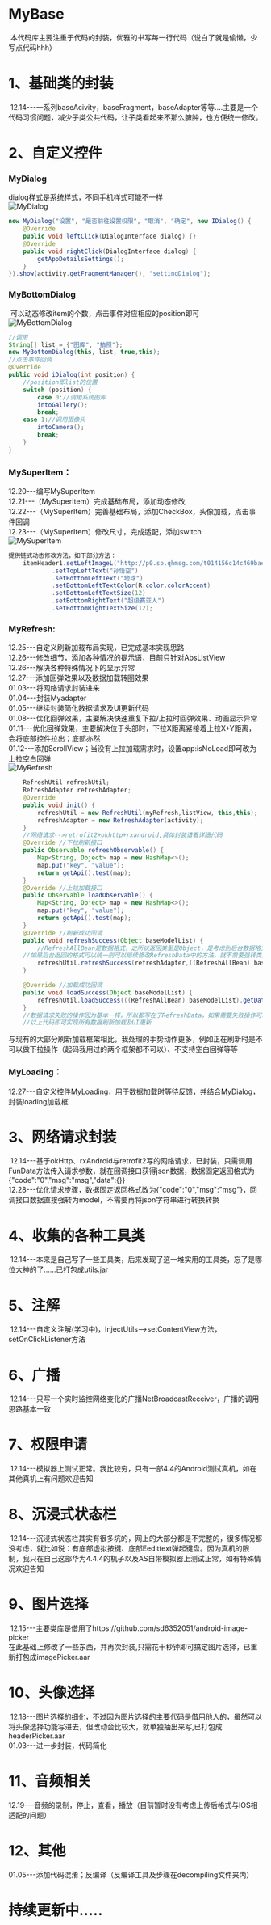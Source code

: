# MyBase
  本代码库主要注重于代码的封装，优雅的书写每一行代码（说白了就是偷懒，少写点代码hhh）
# 1、基础类的封装
  12.14---一系列baseAcivity，baseFragment，baseAdapter等等....主要是一个代码习惯问题，减少子类公共代码，让子类看起来不那么臃肿，也方便统一修改。
# 2、自定义控件
### MyDialog
  dialog样式是系统样式，不同手机样式可能不一样  
![MyDialog](https://github.com/kanghuicong/MyBase/blob/master/app/src/main/assets/myDialog.png)  
```java
new MyDialog("设置", "是否前往设置权限", "取消", "确定", new IDialog() {
    @Override
    public void leftClick(DialogInterface dialog) {}
    @Override
    public void rightClick(DialogInterface dialog) {
        getAppDetailsSettings();
    }
}).show(activity.getFragmentManager(), "settingDialog");
```
### MyBottomDialog
  可以动态修改item的个数，点击事件对应相应的position即可  
![MyBottomDialog](https://github.com/kanghuicong/MyBase/blob/master/app/src/main/assets/myBottomDialog.png) 
```java
//调用  
String[] list = {"图库", "拍照"};
new MyBottomDialog(this, list, true,this);
//点击事件回调  
@Override
public void iDialog(int position) {
    //position即list的位置
    switch (position) {
        case 0://调用系统图库
	    intoGallery();
	    break;
	case 1://调用摄像头
	    intoCamera();
	    break;
    }
}
```
### MySuperItem：  
  12.20---编写MySuperItem  
  12.21---（MySuperItem）完成基础布局，添加动态修改  
  12.22---（MySuperItem）完善基础布局，添加CheckBox，头像加载，点击事件回调  
  12.23---（MySuperItem）修改尺寸，完成适配，添加switch  
![MySuperItem](https://github.com/kanghuicong/MyBase/blob/master/app/src/main/assets/mySuperItem.png)    	
```java
提供链式动态修改方法，如下部分方法：
    itemHeader1.setLeftImageL("http://p0.so.qhmsg.com/t014156c14c469bae95.jpg",true)
            .setTopLeftText("孙悟空")
            .setBottomLeftText("地球")
            .setBottomLeftTextColor(R.color.colorAccent)
            .setBottomLeftTextSize(12)
            .setBottomRightText("超级赛亚人")
            .setBottomRightTextSize(12);
```
### MyRefresh:  
  12.25---自定义刷新加载布局实现，已完成基本实现思路  
  12.26---修改细节，添加各种情况的提示语，目前只针对AbsListView  
  12.26---解决各种特殊情况下的显示异常  
  12.27---添加回弹效果以及数据加载转圈效果  
  01.03---将网络请求封装进来  
  01.04---封装Myadapter  
  01.05---继续封装简化数据请求及UI更新代码  
  01.08---优化回弹效果，主要解决快速重复下拉/上拉时回弹效果、动画显示异常  
  01.11---优化回弹效果，主要解决位于头部时，下拉X距离紧接着上拉X+Y距离，会将底部控件拉出；底部亦然  
  01.12---添加ScrollView；当没有上拉加载需求时，设置app:isNoLoad即可改为上拉空白回弹  
  ![MyRefresh](https://github.com/kanghuicong/MyBase/blob/master/app/src/main/assets/myRefresh.gif)   
```java
    RefreshUtil refreshUtil;
    RefreshAdapter refreshAdapter;
    @Override
    public void init() {
        refreshUtil = new RefreshUtil(myRefresh,listView, this,this);
        refreshAdapter = new RefreshAdapter(activity);
    }
    //网络请求-->retrofit2+okhttp+rxandroid,具体封装请看详细代码
    @Override //下拉刷新接口
    public Observable refreshObservable() {
        Map<String, Object> map = new HashMap<>();
        map.put("key", "value");
        return getApi().test(map);
    }
    @Override //上拉加载接口
    public Observable loadObservable() {
        Map<String, Object> map = new HashMap<>();
        map.put("key", "value");
        return getApi().test(map);
    }
    @Override //刷新成功回调
    public void refreshSuccess(Object baseModelList) {
        //RefreshAllBean是数据格式，之所以返回类型是Object，是考虑到后台数据格式不统一
	//如果后台返回的格式可以统一则可以继续修改RefreshData中的方法，就不需要强转类型了
        refreshUtil.refreshSuccess(refreshAdapter,((RefreshAllBean) baseModelList).getData());//更新UI
    }

    @Override //加载成功回调
    public void loadSuccess(Object baseModelList) {
        refreshUtil.loadSuccess(((RefreshAllBean) baseModelList).getData());//更新UI
    }
    //数据请求失败的操作因为基本一样，所以都写在了RefreshData，如果需要失败操作可以自己添加接口回调
    //以上代码即可实现所有数据刷新加载及UI更新
```
  与现有的大部分刷新加载框架相比，我处理的手势动作更多，例如正在刷新时是不可以做下拉操作（起码我用过的两个框架都不可以）、不支持空白回弹等等  
### MyLoading：  
  12.27---自定义控件MyLoading，用于数据加载时等待反馈，并结合MyDialog，封装loading加载框  
# 3、网络请求封装
  12.14---基于okHttp、rxAndroid与retrofit2写的网络请求，已封装，只需调用FunData方法传入请求参数，就在回调接口获得json数据，数据固定返回格式为{"code":"0","msg":"msg","data":{}}  
  12.28---优化请求步骤，数据固定返回格式改为{"code":"0","msg":"msg"}，回调接口数据直接强转为model，不需要再将json字符串进行转换转换  
# 4、收集的各种工具类
  12.14---本来是自己写了一些工具类，后来发现了这一堆实用的工具类，忘了是哪位大神的了......已打包成utils.jar
# 5、注解
  12.14---自定义注解(学习中)，InjectUtils-->setContentView方法，setOnClickListener方法
# 6、广播
  12.14---只写一个实时监控网络变化的广播NetBroadcastReceiver，广播的调用思路基本一致
# 7、权限申请
  12.14---模拟器上测试正常。我比较穷，只有一部4.4的Android测试真机，如在其他真机上有问题欢迎告知
# 8、沉浸式状态栏
  12.14---沉浸式状态栏其实有很多坑的，网上的大部分都是不完整的，很多情况都没考虑，就比如说：有底部虚拟按键、底部Eedittext弹起键盘。因为真机的限制，我只在自己这部华为4.4.4的机子以及AS自带模拟器上测试正常，如有特殊情况欢迎告知
# 9、图片选择
  12.15---主要类库是借用了https://github.com/sd6352051/android-image-picker  
		在此基础上修改了一些东西，并再次封装,只需花十秒钟即可搞定图片选择，已重新打包成imagePicker.aar
# 10、头像选择
  12.18---图片选择的细化，不过因为图片选择的主要代码是借用他人的，虽然可以将头像选择功能写进去，但改动会比较大，就单独抽出来写,已打包成headerPicker.aar  
  01.03---进一步封装，代码简化
# 11、音频相关
  12.19---音频的录制，停止，查看，播放（目前暂时没有考虑上传后格式与IOS相适配的问题）
# 12、其他
  01.05---添加代码混淆；反编译（反编译工具及步骤在decompiling文件夹内）

# 持续更新中.....

